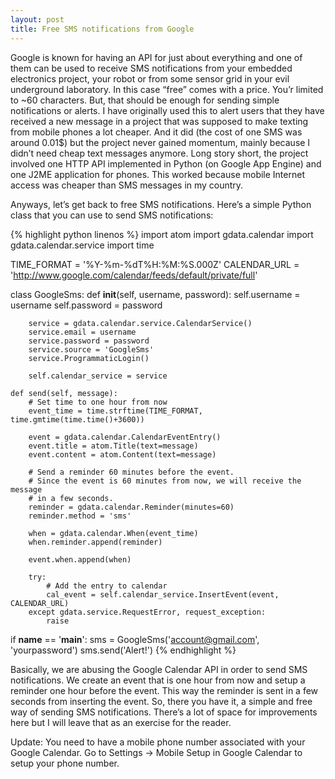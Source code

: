 ```yaml
---
layout: post
title: Free SMS notifications from Google
---
```


Google is known for having an API for just about everything and one of them can
be used to receive SMS notifications from your embedded electronics project,
your robot or from some sensor grid in your evil underground laboratory. In
this case “free” comes with a price. You’r limited to ~60 characters. But, that
should be enough for sending simple notifications or alerts. I have originally
used this to alert users that they have received a new message in a project
that was supposed to make texting from mobile phones a lot cheaper. And it did
(the cost of one SMS was around 0.01$) but the project never gained momentum,
mainly because I didn’t need cheap text messages anymore. Long story short, the
project involved one HTTP API implemented in Python (on Google App Engine) and
one J2ME application for phones. This worked because mobile Internet access was
cheaper than SMS messages in my country.

Anyways, let’s get back to free SMS notifications. Here’s a simple Python class
that you can use to send SMS notifications:

{% highlight python linenos %}
import atom
import gdata.calendar
import gdata.calendar.service
import time
 
TIME_FORMAT = '%Y-%m-%dT%H:%M:%S.000Z'
CALENDAR_URL = 'http://www.google.com/calendar/feeds/default/private/full'
 
class GoogleSms:
    def __init__(self, username, password):
        self.username = username
        self.password = password
 
        service = gdata.calendar.service.CalendarService()
        service.email = username
        service.password = password
        service.source = 'GoogleSms'
        service.ProgrammaticLogin()
 
        self.calendar_service = service
 
    def send(self, message):
        # Set time to one hour from now
        event_time = time.strftime(TIME_FORMAT, time.gmtime(time.time()+3600))
 
        event = gdata.calendar.CalendarEventEntry()
        event.title = atom.Title(text=message)
        event.content = atom.Content(text=message)
 
        # Send a reminder 60 minutes before the event.
        # Since the event is 60 minutes from now, we will receive the message
        # in a few seconds.
        reminder = gdata.calendar.Reminder(minutes=60)
        reminder.method = 'sms'
 
        when = gdata.calendar.When(event_time)
        when.reminder.append(reminder)
 
        event.when.append(when)
 
        try:
            # Add the entry to calendar
            cal_event = self.calendar_service.InsertEvent(event, CALENDAR_URL)
        except gdata.service.RequestError, request_exception:
            raise
 
if __name__ == '__main__':
    sms = GoogleSms('account@gmail.com', 'yourpassword')
    sms.send('Alert!')
{% endhighlight %}

Basically, we are abusing the Google Calendar API in order to send SMS
notifications. We create an event that is one hour from now and setup a
reminder one hour before the event. This way the reminder is sent in a few
seconds from inserting the event. So, there you have it, a simple and free way
of sending SMS notifications. There’s a lot of space for improvements here but
I will leave that as an exercise for the reader.

Update: You need to have a mobile phone number associated with your Google
Calendar. Go to Settings → Mobile Setup in Google Calendar to setup your phone
number.
